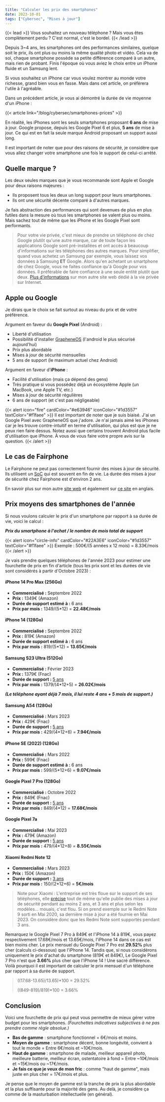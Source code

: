 ```yaml
---
title: "Calculer les prix des smartphones"
date: 2023-10-01
tags: ["Cybersec", "Mises à jour"]
---
```


{{< lead >}}
Vous souhaitez un nouveau téléphone ? Mais vous êtes complètement perdu ? C'est normal, c'est le bordel.
{{< /lead >}}

Depuis 3~4 ans, les smartphones ont des performances similaires, quelque soit le prix, ils ont plus ou moins la même qualité photo et vidéo. Cela va de soi, chaque smartphone possède sa petite différence comparé à un autre, mais rien de probant. Finis l'époque où vous aviez le choix entre un iPhone fluide et un Samsung lent.

Si vous souhaitez un iPhone car vous voulez montrer au monde votre richesse, grand bien vous en fasse. Mais dans cet article, on préférera l'utile à l'agréable.

Dans un précédent article, je vous ai démontré la durée de vie moyenne d'un iPhone :

{{< article link="/blog/cybersec/smartphones-prices" >}}

En réalité, les iPhones sont les seuls smartphones proposant **6 ans** de mise à jour. Google propose, depuis les Google Pixel 6 et plus, **5 ans** de mise à jour. Ce qui est en fait la seule marque Android proposant un support aussi long.

Il est important de noter que pour des raisons de sécurité, je considère que vous allez changer votre smartphone une fois le support de celui-ci arrêté. 

## Quelle marque ?

Les deux seules marques que je vous recommande sont Apple et Google pour deux raisons majeures :

- Ils proposent tous les deux un long support pour leurs smartphones.
- Ils ont une sécurité décente comparé à d'autres marques.

Je fais abstraction des performances qui sont devenues de plus en plus futiles dans la mesure où tous les smartphones se valent plus ou moins. Mais sachez tout de même que les iPhone et les Google Pixel sont performants.

> Pour votre vie privée, c'est mieux de prendre un téléphone de chez Google plutôt qu'une autre marque, car de toute façon les applications Google sont pré-installées et ont accès à beaucoup d'informations sur les téléphones des autres marques. Pour simplifier, quand vous achetez un Samsung par exemple, vous laissez vos données à Samsung **ET** Google. Alors qu'en achetant un smartphone de chez Google, vous ne faites confiance qu'à Google pour vos données. Il préférable de faire confiance à une seule entité plutôt que deux. [Plus d'informations](https://simpleprivacy.fr/basiques/smartphones/) sur mon autre site web dédié à la vie privée sur Internet.

## Apple ou Google

Je dirais que le choix se fait surtout au niveau du prix et de votre préférence.

Argument en faveur du **Google Pixel** (Android) :

- Liberté d'utilisation
- Possibilité d'installer [GrapheneOS](https://grapheneos.org/install/web) (l'android le plus sécurisé aujourd'hui)
- Prix plus abordable
- Mises à jour de sécurité mensuelles
- 5 ans de support (le maximum actuel chez Android)

Argument en faveur d'**iPhone** :

- Facilité d'utilisation (mais ça dépend des gens)
- Très pratique si vous possédez déjà un écosystème Apple (un MacBook, une Apple TV, etc.)
- Mises à jour de sécurité régulières
- 6 ans de support (et c'est pas négligeable)

{{< alert icon="fire" cardColor="#e63946" iconColor="#1d3557" textColor="#f1faee" >}}
Il est important de noter que je suis biaisé. J'ai un Google Pixel avec GrapheneOS que j'adore. Je n'ai jamais aimé les iPhones car je les trouve contre-intuitif en terme d'utilisation, qui plus est que je ne peux rien faire dessus. Notez aussi que certains trouvent Android plus facile d'utilisation que iPhone. À vous de vous faire votre propre avis sur la question. 
{{< /alert >}}

## Le cas de Fairphone

Le Fairphone ne peut pas correctement fournir des mises à jour de sécurité. Ils utilisent un [SoC](https://fr.wikipedia.org/wiki/Syst%C3%A8me_sur_une_puce) qui est souvent en fin de vie. La durée des mises à jour de sécurité chez Fairphone est d'environ 2 ans.

En savoir plus sur mon autre [site web](https://simpleprivacy.fr/basiques/smartphones/) et également sur [ce site](https://privsec.dev/posts/android/android-tips/#phones-to-avoid) en anglais.

## Prix moyens des smartphones de l'année

Si nous voulons calculer le prix d'un smartphone par rapport à sa durée de vie, voici le calcul :

***Prix du smartphone à l'achat / le nombre de mois total de support***

{{< alert icon="circle-info" cardColor="#22A3E6" iconColor="#1d3557" textColor="#f1faee" >}}
Exemple : 500€/(5 années x 12 mois) = 8.33€/mois
{{< /alert >}}

Je vais prendre quelques téléphones de l'année 2023 pour estimer une fourchette de prix en fin d'article (tous les prix sont et les durées de vie sont considérés à partir d'Octobre 2023) :

#### iPhone 14 Pro Max (256Go)

- **Commercialisé :** Septembre 2022
- **Prix :** 1349€ (Amazon)
- **Durée de support estimé à :** 6 ans
- **Prix par mois :** 1349/(5*12) = **22.48€/mois**

#### iPhone 14 (128Go)

- **Commercialisé :** Septembre 2022
- **Prix :** 819€ (Amazon)
- **Durée de support estimé à :** 6 ans
- **Prix par mois :** 819/(5*12) = **13.65€/mois**

#### Samsung S23 Ultra (512Go)

- **Commercialisé :** Février 2023
- **Prix :** 1379€ (Fnac)
- **Durée de support :** [5 ans](https://security.samsungmobile.com/securityPost.smsb)
- **Prix par mois :** 1379/(4*12+5) = **26.02€/mois**

***(Le téléphone ayant déjà 7 mois, il lui reste 4 ans + 5 mois de support.)***

#### Samsung A54 (128Go)

- **Commercialisé :** Mars 2023
- **Prix :** 429€ (Fnac)
- **Durée de support :** [5 ans](https://security.samsungmobile.com/securityPost.smsb)
- **Prix par mois :** 429/(4*12+6) = **7.94€/mois**

#### iPhone SE (2022) (128Go)

- **Commercialisé :** Mars 2022
- **Prix :** 599€ (Fnac)
- **Durée de support estimé à :** 6 ans
- **Prix par mois :** 599/(5*12+6) = **9.07€/mois**

#### Google Pixel 7 Pro (128Go)

- **Commercialisé :** Octobre 2022
- **Prix :** 849€ (Fnac)
- **Durée de support :** [5 ans](https://support.google.com/pixelphone/answer/4457705?hl=en#zippy=%2Cpixel-later-including-fold)
- **Prix par mois :** 849/(4*12) = **17.68€/mois**

#### Google Pixel 7a

- **Commercialisé :** Mai 2023
- **Prix :** 479€ (Amazon)
- **Durée de support :** [5 ans](https://support.google.com/pixelphone/answer/4457705?hl=en#zippy=%2Cpixel-later-including-fold)
- **Prix par mois :** 479/(4*12+8) = **8.55€/mois**

#### Xiaomi Redmi Note 12

- **Commercialisé :** Mars 2023
- **Prix :** 150€ (Amazon)
- **Durée de support :** [3 ans](https://trust.mi.com/misrc/updates/phone?tab=policy)
- **Prix par mois :** 150/(2*12+6) = **5€/mois**

> Note pour Xiaomi : L'entreprise est très floue sur le support de ses téléphones, elle [précise](https://trust.mi.com/misrc/updates/phone?tab=policy) tout de même qu'elle publie des mises à jour de sécurité pendant au moins 2 ans, et 3 ans et plus selon les modèles... mouais, c'est flou. Si on prend exemple sur le Redmi Note 9 sorti en Mai 2020, sa dernière mise à jour a été fournie en Mai 2023. On considère donc que les Redmi Note sont supportés pendant 3 ans.

Remarquez le Google Pixel 7 Pro à 849€ et l'iPhone 14 à 819€, vous payez respectivement 17.68€/mois et 13.65€/mois, l'iPhone 14 dans ce cas est bien moins cher. Le prix mensuel du Google Pixel 7 Pro est **29.52%** plus cher (calculs ci-dessous) que l'iPhone 14. Tandis que, si nous considérons uniquement le prix d'achat du smartphone (819€ et 849€), Le Google Pixel 7 Pro n'est que **3.66%** plus cher que l'iPhone 14 ! Une sacré différence. Voilà pourquoi il est important de calculer le prix mensuel d'un téléphone par rapport à sa durée de support.

> ((17.68-13.65)/13.65)*100 = 29.52%
> 
> ((849-819)/819)*100 = 3.66%

## Conclusion

Voici une fourchette de prix qui peut vous permettre de mieux gérer votre budget pour les smartphones. *(Fourchettes indicatives subjectives à ne pas prendre comme règle absolue.)*

- **Bas de gamme** : smartphone fonctionnel = 6€/mois et moins.
- **Moyen de gamme** : smartphone décent, bonne longévité, convient à tout le monde = Entre 6€/mois et ~10€/mois.
- **Haut de gamme** : smartphone de malade, meilleur appareil photo, meilleure batterie, meilleur écran, ostentatoire à fond = Entre ~10€/mois et ~15€/mois ou ~17€/mois.
- **Je fais ce que je veux de mon fric** : comme "haut de gamme", mais juste en plus cher = 17€/mois et plus.

Je pense que le moyen de gamme est la tranche de prix la plus abordable et la plus suffisante pour la majorité des gens. Au delà, je considère ça comme de la masturbation intellectuelle (en général).